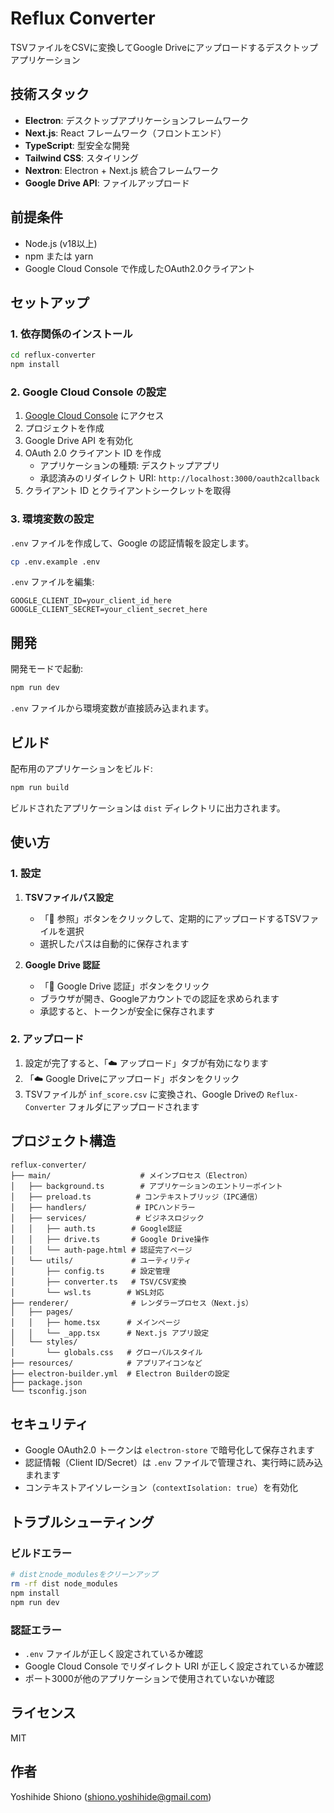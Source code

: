 # Reflux Converter

TSVファイルをCSVに変換してGoogle Driveにアップロードするデスクトップアプリケーション

## 技術スタック

- **Electron**: デスクトップアプリケーションフレームワーク
- **Next.js**: React フレームワーク（フロントエンド）
- **TypeScript**: 型安全な開発
- **Tailwind CSS**: スタイリング
- **Nextron**: Electron + Next.js 統合フレームワーク
- **Google Drive API**: ファイルアップロード

## 前提条件

- Node.js (v18以上)
- npm または yarn
- Google Cloud Console で作成したOAuth2.0クライアント

## セットアップ

### 1. 依存関係のインストール

```bash
cd reflux-converter
npm install
```

### 2. Google Cloud Console の設定

1. [Google Cloud Console](https://console.cloud.google.com/) にアクセス
2. プロジェクトを作成
3. Google Drive API を有効化
4. OAuth 2.0 クライアント ID を作成
   - アプリケーションの種類: デスクトップアプリ
   - 承認済みのリダイレクト URI: `http://localhost:3000/oauth2callback`
5. クライアント ID とクライアントシークレットを取得

### 3. 環境変数の設定

`.env` ファイルを作成して、Google の認証情報を設定します。

```bash
cp .env.example .env
```

`.env` ファイルを編集:

```env
GOOGLE_CLIENT_ID=your_client_id_here
GOOGLE_CLIENT_SECRET=your_client_secret_here
```

## 開発

開発モードで起動:

```bash
npm run dev
```

`.env` ファイルから環境変数が直接読み込まれます。

## ビルド

配布用のアプリケーションをビルド:

```bash
npm run build
```

ビルドされたアプリケーションは `dist` ディレクトリに出力されます。

## 使い方

### 1. 設定

1. **TSVファイルパス設定**
   - 「📂 参照」ボタンをクリックして、定期的にアップロードするTSVファイルを選択
   - 選択したパスは自動的に保存されます

2. **Google Drive 認証**
   - 「🔐 Google Drive 認証」ボタンをクリック
   - ブラウザが開き、Googleアカウントでの認証を求められます
   - 承認すると、トークンが安全に保存されます

### 2. アップロード

1. 設定が完了すると、「☁️ アップロード」タブが有効になります
2. 「☁️ Google Driveにアップロード」ボタンをクリック
3. TSVファイルが `inf_score.csv` に変換され、Google Driveの `Reflux-Converter` フォルダにアップロードされます

## プロジェクト構造

```
reflux-converter/
├── main/                    # メインプロセス（Electron）
│   ├── background.ts        # アプリケーションのエントリーポイント
│   ├── preload.ts          # コンテキストブリッジ（IPC通信）
│   ├── handlers/           # IPCハンドラー
│   ├── services/           # ビジネスロジック
│   │   ├── auth.ts        # Google認証
│   │   ├── drive.ts       # Google Drive操作
│   │   └── auth-page.html # 認証完了ページ
│   └── utils/             # ユーティリティ
│       ├── config.ts      # 設定管理
│       ├── converter.ts   # TSV/CSV変換
│       └── wsl.ts        # WSL対応
├── renderer/              # レンダラープロセス（Next.js）
│   ├── pages/
│   │   ├── home.tsx      # メインページ
│   │   └── _app.tsx      # Next.js アプリ設定
│   └── styles/
│       └── globals.css   # グローバルスタイル
├── resources/            # アプリアイコンなど
├── electron-builder.yml  # Electron Builderの設定
├── package.json
└── tsconfig.json
```

## セキュリティ

- Google OAuth2.0 トークンは `electron-store` で暗号化して保存されます
- 認証情報（Client ID/Secret）は `.env` ファイルで管理され、実行時に読み込まれます
- コンテキストアイソレーション（`contextIsolation: true`）を有効化

## トラブルシューティング

### ビルドエラー

```bash
# distとnode_modulesをクリーンアップ
rm -rf dist node_modules
npm install
npm run dev
```

### 認証エラー

- `.env` ファイルが正しく設定されているか確認
- Google Cloud Console でリダイレクト URI が正しく設定されているか確認
- ポート3000が他のアプリケーションで使用されていないか確認

## ライセンス

MIT

## 作者

Yoshihide Shiono (shiono.yoshihide@gmail.com)
